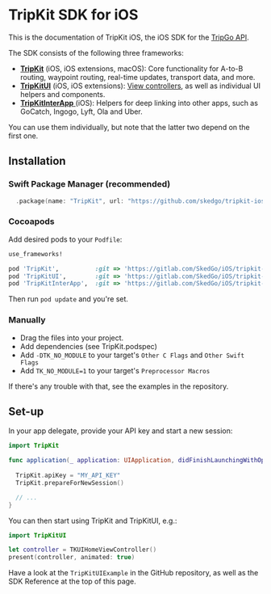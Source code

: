 # TripKit SDK for iOS

This is the documentation of TripKit iOS, the iOS SDK for the [TripGo API](https://developer.tripgo.com).

The SDK consists of the following three frameworks:

- [**TripKit**](TripKit/index.html) (iOS, iOS extensions, macOS): Core functionality for A-to-B routing, waypoint routing, real-time updates, transport data, and more.
- [**TripKitUI**](TripKitUI/index.html) (iOS, iOS extensions): [View controllers](view-controllers.md), as well as individual UI helpers and components.
- [**TripKitInterApp** ](TripKitInterApp/index.html) (iOS): Helpers for deep linking into other apps, such as GoCatch, Ingogo, Lyft, Ola and Uber.

You can use them individually, but note that the latter two depend on the first one.

## Installation

### Swift Package Manager (recommended)

```swift
  .package(name: "TripKit", url: "https://github.com/skedgo/tripkit-ios", from: "4.0.0-rc3")
```

### Cocoapods

Add desired pods to your `Podfile`:

```ruby
use_frameworks!

pod 'TripKit',          :git => 'https://gitlab.com/SkedGo/iOS/tripkit-ios.git'
pod 'TripKitUI',        :git => 'https://gitlab.com/SkedGo/iOS/tripkit-ios.git'
pod 'TripKitInterApp',  :git => 'https://gitlab.com/SkedGo/iOS/tripkit-ios.git'
```

Then run `pod update` and you're set.

### Manually

- Drag the files into your project.
- Add dependencies (see TripKit.podspec)
- Add `-DTK_NO_MODULE` to your target's `Other C Flags` and `Other Swift Flags`
- Add `TK_NO_MODULE=1` to your target's `Preprocessor Macros`

If there's any trouble with that, see the examples in the repository.

## Set-up

In your app delegate, provide your API key and start a new session:

```swift
import TripKit

func application(_ application: UIApplication, didFinishLaunchingWithOptions launchOptions: [UIApplication.LaunchOptionsKey: Any]?) -> Bool {
  
  TripKit.apiKey = "MY_API_KEY"
  TripKit.prepareForNewSession()

  // ...
}
```

You can then start using TripKit and TripKitUI, e.g.:

```swift
import TripKitUI

let controller = TKUIHomeViewController()
present(controller, animated: true)
```

Have a look at the `TripKitUIExample` in the GitHub repository, as well as the SDK Reference at the top of this page.
